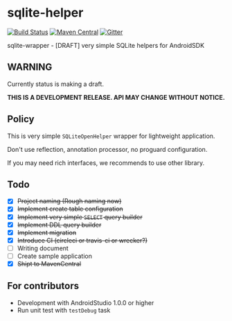 # sqlite-helper

[![Build Status](https://travis-ci.org/ichigotake/android-sqlite-helper.svg)](https://travis-ci.org/ichigotake/android-sqlite-helper) 
[![Maven Central](https://maven-badges.herokuapp.com/maven-central/net.ichigotake/android-sqlite-helper/badge.svg)](https://maven-badges.herokuapp.com/maven-central/net.ichigotake/android-sqlite-helper) 
[![Gitter](https://badges.gitter.im/Join%20Chat.svg)](https://gitter.im/ichigotake/android-sqlite-helper?utm_source=badge&utm_medium=badge&utm_campaign=pr-badge&utm_content=badge)

sqlite-wrapper - [DRAFT] very simple SQLite helpers for AndroidSDK

## WARNING

Currently status is making a draft.

**THIS IS A DEVELOPMENT RELEASE. API MAY CHANGE WITHOUT NOTICE.**

## Policy

This is very simple `SQLiteOpenHelper` wrapper for lightweight application.

Don't use reflection, annotation processor, no proguard configuration.

If you may need rich interfaces, we recommends to use other library.

## Todo

- [x] ~~Project naming (Rough naming now)~~
- [x] ~~Implement create table configuration~~
- [x] ~~Implement very simple `SELECT` query builder~~
- [x] ~~Implement DDL query builder~~
- [x] ~~Implement migration~~
- [x] ~~Introduce CI (circleci or travis-ci or wrecker?)~~
- [ ] Writing document
- [ ] Create sample application
- [x] ~~Shipt to MavenCentral~~

## For contributors

- Development with AndroidStudio 1.0.0 or higher
- Run unit test with `testDebug` task
